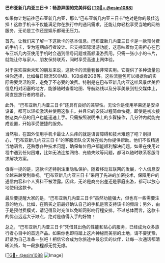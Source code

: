 **巴布亚新几内亚三日卡：畅游异国的完美伴侣 [[TG💪+ @esim1088](https://t.me/s/esim1088)]**

如果你计划前往巴布亚新几内亚，那么“巴布亚新几内亚三日卡”绝对是你的最佳选择！这款手机卡不仅能满足你在旅行中的通讯需求，还能让你轻松享受当地的网络服务，无论是工作还是娱乐都毫无压力。

首先，让我们来了解一下这款卡的基本信息。巴布亚新几内亚三日卡是一款预付费的手机卡，专为短期旅行者设计。它支持国际漫游功能，这意味着你无需担心在巴布亚新几内亚使用手机时会遇到信号问题或高额漫游费用。只需一张小小的卡片，就能让你与家人、朋友保持联系，同时享受高速上网体验。

对于喜欢探索未知的朋友来说，这款卡的流量套餐非常实用。它提供了多种流量包供你选择，比如每日限流500MB、1GB或者2GB等。这些流量包可以根据你的实际需要灵活购买，避免了不必要的浪费。特别是在巴布亚新几内亚这样风景优美但信息相对闭塞的地方，能够随时查看地图、导航路线以及分享美景到社交媒体上，简直是旅行者的福音。

此外，“巴布亚新几内亚三日卡”还具有良好的兼容性。无论你是使用苹果还是安卓设备，都可以轻松激活并使用这张卡。并且它的安装过程简单快捷，即使是初次接触这类产品的用户也能迅速上手。只需按照说明书上的步骤操作，几分钟内就能完成设置，开始享受便捷的服务。

当然啦，在国外使用手机卡最让人头疼的就是语言障碍和技术难题了吧？别担心，“巴布亚新几内亚三日卡”的客服团队全天候在线为你提供帮助。他们不仅精通当地语言，还熟悉各种技术问题，确保每位用户都能顺利解决问题。如果在使用过程中遇到任何困难，比如无法连接网络、充值失败等问题，都可以随时联系客服寻求解决方案。

值得一提的是，这款卡还特别注重隐私保护。随着移动互联网的发展，个人信息安全越来越受到重视。“巴布亚新几内亚三日卡”采用了先进的加密技术，保障用户的通信内容和个人资料不被泄露。因此，无论是商务出差还是家庭出游，都可以放心地使用这款卡。

最后要提醒大家的是，“巴布亚新几内亚三日卡”虽然功能强大，但也有一些需要注意的地方。比如，在购买之前最好确认自己的手机是否支持该卡的频段；另外，由于是预付费模式，请记得及时充值以免断网影响行程安排。不过总体而言，这款卡的优点远远大于缺点，绝对是值得入手的好物！

总之，“巴布亚新几内亚三日卡”凭借其出色的性能和贴心的服务，已经成为众多旅行者心目中的首选产品。如果你也即将踏上这片神秘而美丽的土地，请不要犹豫，赶紧为自己准备一张吧！相信它会成为你旅途中最忠实的伙伴，让每一次通话都清晰流畅，每一段旅程都无忧无虑。

[[TG💪+ @esim1088](https://t.me/s/esim1088) ![Image](https://i.postimg.cc/4NQfJmqS/Snipaste-2025-05-13-00-14-12.png)]
